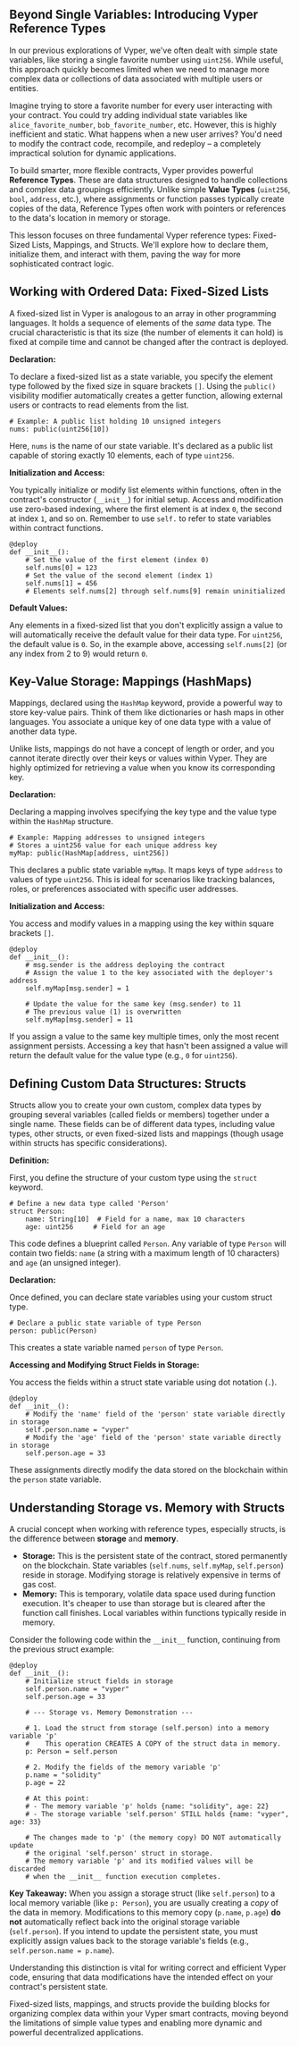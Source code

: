 ## Beyond Single Variables: Introducing Vyper Reference Types

In our previous explorations of Vyper, we've often dealt with simple state variables, like storing a single favorite number using `uint256`. While useful, this approach quickly becomes limited when we need to manage more complex data or collections of data associated with multiple users or entities.

Imagine trying to store a favorite number for every user interacting with your contract. You could try adding individual state variables like `alice_favorite_number`, `bob_favorite_number`, etc. However, this is highly inefficient and static. What happens when a new user arrives? You'd need to modify the contract code, recompile, and redeploy – a completely impractical solution for dynamic applications.

To build smarter, more flexible contracts, Vyper provides powerful **Reference Types**. These are data structures designed to handle collections and complex data groupings efficiently. Unlike simple **Value Types** (`uint256`, `bool`, `address`, etc.), where assignments or function passes typically create copies of the data, Reference Types often work with pointers or references to the data's location in memory or storage.

This lesson focuses on three fundamental Vyper reference types: Fixed-Sized Lists, Mappings, and Structs. We'll explore how to declare them, initialize them, and interact with them, paving the way for more sophisticated contract logic.

## Working with Ordered Data: Fixed-Sized Lists

A fixed-sized list in Vyper is analogous to an array in other programming languages. It holds a sequence of elements of the *same* data type. The crucial characteristic is that its size (the number of elements it can hold) is fixed at compile time and cannot be changed after the contract is deployed.

**Declaration:**

To declare a fixed-sized list as a state variable, you specify the element type followed by the fixed size in square brackets `[]`. Using the `public()` visibility modifier automatically creates a getter function, allowing external users or contracts to read elements from the list.

```vyper
# Example: A public list holding 10 unsigned integers
nums: public(uint256[10])
```

Here, `nums` is the name of our state variable. It's declared as a public list capable of storing exactly 10 elements, each of type `uint256`.

**Initialization and Access:**

You typically initialize or modify list elements within functions, often in the contract's constructor (`__init__`) for initial setup. Access and modification use zero-based indexing, where the first element is at index `0`, the second at index `1`, and so on. Remember to use `self.` to refer to state variables within contract functions.

```vyper
@deploy
def __init__():
    # Set the value of the first element (index 0)
    self.nums[0] = 123
    # Set the value of the second element (index 1)
    self.nums[1] = 456
    # Elements self.nums[2] through self.nums[9] remain uninitialized
```

**Default Values:**

Any elements in a fixed-sized list that you don't explicitly assign a value to will automatically receive the default value for their data type. For `uint256`, the default value is `0`. So, in the example above, accessing `self.nums[2]` (or any index from 2 to 9) would return `0`.

## Key-Value Storage: Mappings (HashMaps)

Mappings, declared using the `HashMap` keyword, provide a powerful way to store key-value pairs. Think of them like dictionaries or hash maps in other languages. You associate a unique key of one data type with a value of another data type.

Unlike lists, mappings do not have a concept of length or order, and you cannot iterate directly over their keys or values within Vyper. They are highly optimized for retrieving a value when you know its corresponding key.

**Declaration:**

Declaring a mapping involves specifying the key type and the value type within the `HashMap` structure.

```vyper
# Example: Mapping addresses to unsigned integers
# Stores a uint256 value for each unique address key
myMap: public(HashMap[address, uint256])
```

This declares a public state variable `myMap`. It maps keys of type `address` to values of type `uint256`. This is ideal for scenarios like tracking balances, roles, or preferences associated with specific user addresses.

**Initialization and Access:**

You access and modify values in a mapping using the key within square brackets `[]`.

```vyper
@deploy
def __init__():
    # msg.sender is the address deploying the contract
    # Assign the value 1 to the key associated with the deployer's address
    self.myMap[msg.sender] = 1

    # Update the value for the same key (msg.sender) to 11
    # The previous value (1) is overwritten
    self.myMap[msg.sender] = 11
```

If you assign a value to the same key multiple times, only the most recent assignment persists. Accessing a key that hasn't been assigned a value will return the default value for the value type (e.g., `0` for `uint256`).

## Defining Custom Data Structures: Structs

Structs allow you to create your own custom, complex data types by grouping several variables (called fields or members) together under a single name. These fields can be of different data types, including value types, other structs, or even fixed-sized lists and mappings (though usage within structs has specific considerations).

**Definition:**

First, you define the structure of your custom type using the `struct` keyword.

```vyper
# Define a new data type called 'Person'
struct Person:
    name: String[10]  # Field for a name, max 10 characters
    age: uint256     # Field for an age
```

This code defines a blueprint called `Person`. Any variable of type `Person` will contain two fields: `name` (a string with a maximum length of 10 characters) and `age` (an unsigned integer).

**Declaration:**

Once defined, you can declare state variables using your custom struct type.

```vyper
# Declare a public state variable of type Person
person: public(Person)
```

This creates a state variable named `person` of type `Person`.

**Accessing and Modifying Struct Fields in Storage:**

You access the fields within a struct state variable using dot notation (`.`).

```vyper
@deploy
def __init__():
    # Modify the 'name' field of the 'person' state variable directly in storage
    self.person.name = "vyper"
    # Modify the 'age' field of the 'person' state variable directly in storage
    self.person.age = 33
```

These assignments directly modify the data stored on the blockchain within the `person` state variable.

## Understanding Storage vs. Memory with Structs

A crucial concept when working with reference types, especially structs, is the difference between **storage** and **memory**.

*   **Storage:** This is the persistent state of the contract, stored permanently on the blockchain. State variables (`self.nums`, `self.myMap`, `self.person`) reside in storage. Modifying storage is relatively expensive in terms of gas cost.
*   **Memory:** This is temporary, volatile data space used during function execution. It's cheaper to use than storage but is cleared after the function call finishes. Local variables within functions typically reside in memory.

Consider the following code within the `__init__` function, continuing from the previous struct example:

```vyper
@deploy
def __init__():
    # Initialize struct fields in storage
    self.person.name = "vyper"
    self.person.age = 33

    # --- Storage vs. Memory Demonstration ---

    # 1. Load the struct from storage (self.person) into a memory variable 'p'
    #    This operation CREATES A COPY of the struct data in memory.
    p: Person = self.person

    # 2. Modify the fields of the memory variable 'p'
    p.name = "solidity"
    p.age = 22

    # At this point:
    # - The memory variable 'p' holds {name: "solidity", age: 22}
    # - The storage variable 'self.person' STILL holds {name: "vyper", age: 33}

    # The changes made to 'p' (the memory copy) DO NOT automatically update
    # the original 'self.person' struct in storage.
    # The memory variable 'p' and its modified values will be discarded
    # when the __init__ function execution completes.
```

**Key Takeaway:** When you assign a storage struct (like `self.person`) to a local memory variable (like `p: Person`), you are usually creating a *copy* of the data in memory. Modifications to this memory copy (`p.name`, `p.age`) **do not** automatically reflect back into the original storage variable (`self.person`). If you intend to update the persistent state, you must explicitly assign values back to the storage variable's fields (e.g., `self.person.name = p.name`).

Understanding this distinction is vital for writing correct and efficient Vyper code, ensuring that data modifications have the intended effect on your contract's persistent state.

Fixed-sized lists, mappings, and structs provide the building blocks for organizing complex data within your Vyper smart contracts, moving beyond the limitations of simple value types and enabling more dynamic and powerful decentralized applications.